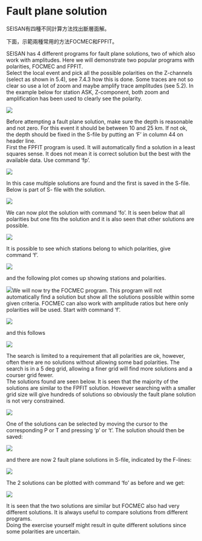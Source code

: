 # Fault plane solution

SEISAN有四種不同計算方法找出斷層面解。

下面，示範兩種常用的方法FOCMEC和FPFIT。

SEISAN has 4 different programs for fault plane solutions, two of which also work with amplitudes. Here we will demonstrate two popular programs with polarities, FOCMEC and FPFIT.  
 Select the local event and pick all the possible polarities on the Z-channels \(select as shown in 5.4\), see 7.4.3 how this is done. Some traces are not so clear so use a lot of zoom and maybe amplify trace amplitudes \(see 5.2\). In the example below for station ASK, Z-component, both zoom and amplification has been used to clearly see the polarity.

![](/assets/seisan-tutorial-045.png)

Before attempting a fault plane solution, make sure the depth is reasonable and not zero. For this event it should be between 10 and 25 km. If not ok, the depth should be fixed in the S-file by putting an ‘F’ in column 44 on header line.  
 First the FPFIT program is used. It will automatically find a solution in a least squares sense. It does not mean it is correct solution but the best with the available data. Use command ‘fp’.

![](/assets/seisan-tutorial-046.png)

In this case multiple solutions are found and the first is saved in the S-file. Below is part of S- file with the solution.

![](/assets/seisan-tutorial-047.png)

We can now plot the solution with command ‘fo’. It is seen below that all polarities but one fits the solution and it is also seen that other solutions are possible.

![](/assets/seisan-tutorial-048.png)

It is possible to see which stations belong to which polarities, give command ‘f’.

![](/assets/seisan-tutorial-049.png)

and the following plot comes up showing stations and polarities.

![](/assets/seisan-tutorial-050.png)We will now try the FOCMEC program. This program will not automatically find a solution but show all the solutions possible within some given criteria. FOCMEC can also work with amplitude ratios but here only polarities will be used. Start with command ‘f’.

![](/assets/seisan-tutorial-051.png)

and this follows

![](/assets/seisan-tutorial-052.png)

The search is limited to a requirement that all polarities are ok, however, often there are no solutions without allowing some bad polarities. The search is in a 5 deg grid, allowing a finer grid will find more solutions and a courser grid fewer.  
 The solutions found are seen below. It is seen that the majority of the solutions are similar to the FPFIT solution. However searching with a smaller grid size will give hundreds of solutions so obviously the fault plane solution is not very constrained.

![](/assets/seisan-tutorial-053.png)

One of the solutions can be selected by moving the cursor to the corresponding P or T and pressing ‘p’ or ‘t’. The solution should then be saved:

![](/assets/seisan-tutorial-054.png)

and there are now 2 fault plane solutions in S-file, indicated by the F-lines:

![](/assets/seisan-tutorial-055.png)

The 2 solutions can be plotted with command ‘fo’ as before and we get:

![](/assets/seisan-tutorial-056.png)

It is seen that the two solutions are similar but FOCMEC also had very different solutions. It is always useful to compare solutions from different programs.  
 Doing the exercise yourself might result in quite different solutions since some polarities are uncertain.

